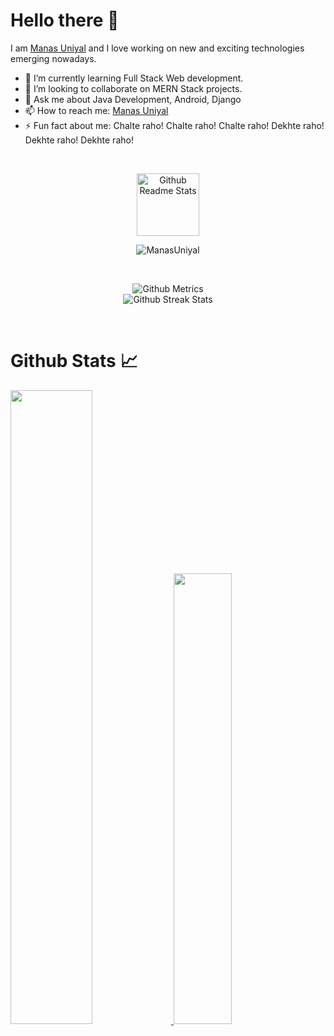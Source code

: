 # Hello there 👋

I am [Manas Uniyal](https://www.linkedin.com/in/manasuniyal/) and I love working on new and exciting technologies emerging nowadays. 

- 🌱 I’m currently learning Full Stack Web development.
- 👯 I’m looking to collaborate on MERN Stack projects.
- 💬 Ask me about Java Development, Android, Django
- 📫 How to reach me: [Manas Uniyal](https://www.linkedin.com/in/manasuniyal/)
- ⚡ Fun fact about me: Chalte raho! Chalte raho! Chalte raho! Dekhte raho! Dekhte raho! Dekhte raho!

<br>

<p align="center">
 <img width="100px" src="https://res.cloudinary.com/anuraghazra/image/upload/v1594908242/logo_ccswme.svg" align="center" alt="Github Readme Stats" />
</p>
<p align="center"> <img src="https://komarev.com/ghpvc/?username=ManasUniyal" alt="ManasUniyal"/> </p> 


<br>
<p align="center">
  
<img src="https://metrics.lecoq.io/ManasUniyal" alt="Github Metrics">
  
  <br>
  
<img src="https://github-readme-streak-stats.herokuapp.com/?user=ManasUniyal" alt="Github Streak Stats">
  
</p>

<br>

# Github Stats 📈

<a href="https://github.com/ManasUniyal">
    <img src="https://github-readme-stats.vercel.app/api?username=ManasUniyal&count_private=true&show_icons=true&hide_border=true"
                    width="51%" />
</a>
<a href="https://github.com/ManasUniyal">
  <img src="https://github-readme-stats.vercel.app/api/top-langs/?username=ManasUniyal&layout=compact&hide_border=true"
                    width="43%" />
</a>

<!--
<h3>Tools and Languages I have worked with 👩‍💻</h3>

<br>

<p align="left"> 
<a href="https://www.cprogramming.com/" target="_blank"> <img src="https://devicons.github.io/devicon/devicon.git/icons/c/c-original.svg" alt="c" width="40" height="40"/> </a>
<a href="https://www.w3schools.com/css/" target="_blank"> <img src="https://devicons.github.io/devicon/devicon.git/icons/css3/css3-original-wordmark.svg" alt="css3" width="40" height="40"/> </a>
<a href="https://expressjs.com" target="_blank"> <img src="https://devicons.github.io/devicon/devicon.git/icons/express/express-original-wordmark.svg" alt="express" width="40" height="40"/> </a>
<a href="https://git-scm.com/" target="_blank"> <img src="https://www.vectorlogo.zone/logos/git-scm/git-scm-icon.svg" alt="git" width="40" height="40"/> </a>
<a href="https://www.w3.org/html/" target="_blank"> <img src="https://devicons.github.io/devicon/devicon.git/icons/html5/html5-original-wordmark.svg" alt="html5" width="40" height="40"/> </a>
<a href="https://nodejs.org" target="_blank"> <img src="https://devicons.github.io/devicon/devicon.git/icons/nodejs/nodejs-original-wordmark.svg" alt="nodejs" width="40" height="40"/> </a>
<a href="https://reactjs.org/" target="_blank"> <img src="https://devicons.github.io/devicon/devicon.git/icons/react/react-original-wordmark.svg" alt="react" width="40" height="40"/> </a>
<a href="https://redux.js.org" target="_blank"> <img src="https://devicons.github.io/devicon/devicon.git/icons/redux/redux-original.svg" alt="redux" width="40" height="40"/> </a>
<a href="https://sass-lang.com" target="_blank"> <img src="https://devicons.github.io/devicon/devicon.git/icons/sass/sass-original.svg" alt="sass" width="40" height="40"/> </a> 
</p>

<br>

-->
